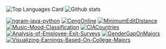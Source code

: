 ![Top Languages Card](https://github-readme-stats.vercel.app/api/top-langs/?username=BerkinSerin) ![Github stats](https://github-readme-stats.vercel.app/api?username=BerkinSerin&theme=highcontrast&show_icons=true&count_private=true)


[![ngram-java-python](https://github-readme-stats.vercel.app/api/pin/?username=BerkinSerin&repo=ngram-java-python)](https://github.com/BerkinSerin/ngram-java-python) [![CengOnline](https://github-readme-stats.vercel.app/api/pin/?username=BerkinSerin&repo=CengOnline)](https://github.com/BerkinSerin/CengOnline) [![MinimumEditDistance](https://github-readme-stats.vercel.app/api/pin/?username=BerkinSerin&repo=MinimumEditDistance)](https://github.com/BerkinSerin/MinimumEditDistance) [![Music-Mood-Classification](https://github-readme-stats.vercel.app/api/pin/?username=BerkinSerin&repo=Music-Mood-Classification)](https://github.com/BerkinSerin/Music-Mood-Classification) [![CIACountries](https://github-readme-stats.vercel.app/api/pin/?username=BerkinSerin&repo=CIACountries)](https://github.com/BerkinSerin/CIACountries) [![Analysis-of-Employee-Exit-Surveys](https://github-readme-stats.vercel.app/api/pin/?username=BerkinSerin&repo=Analysis-of-Employee-Exit-Surveys)](https://github.com/BerkinSerin/Analysis-of-Employee-Exit-Surveys) [![GenderGapOnMajors](https://github-readme-stats.vercel.app/api/pin/?username=BerkinSerin&GenderGapOnMajors)](https://github.com/BerkinSerin/GenderGapOnMajors) [![Visualizing-Earnings-Based-On-College-Majors](https://github-readme-stats.vercel.app/api/pin/?username=BerkinSerin&repo=Visualizing-Earnings-Based-On-College-Majors)](https://github.com/BerkinSerin/Visualizing-Earnings-Based-On-College-Majors)
